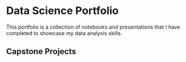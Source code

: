 # Data Science Portfolio
This portfolio is a collection of notebooks and presentations that I have completed to showcase my data analysis skills.

## Capstone Projects
